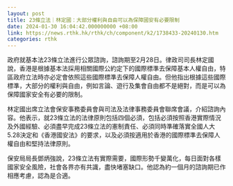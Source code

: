 ```yaml
---
layout: post
title: 23條立法｜林定國：大部分權利與自由可以為保障國安有必要限制
date: 2024-01-30 16:04:42.000000000 +08:00
link: https://news.rthk.hk/rthk/ch/component/k2/1738433-20240130.htm
categories: rthk
---
```


政府就基本法23條立法進行公眾諮詢，諮詢期至2月28日。律政司司長林定國說，香港是根據基本法採用相關國際公約定下的國際標準去保障基本人權自由，特區政府立法時亦必定會依照這些國際標準去保障人權自由。但他指出根據這些國際標準，大部分的權利與自由，例如言論、遊行及集會自由都不是絕對，而是可以為保障國家安全有必要的限制。

林定國出席立法會保安事務委員會與司法及法律事務委員會聯席會議，介紹諮詢內容。他表示，就23條立法的法律原則包括四個必須，包括必須按照香港實際情況及外國經驗、必須盡早完成23條立法的憲制責任、必須同時準確落實全國人大 5.28決定和《香港國安法》的要求，以及必須按適用於香港的國際標準去保障人權自由和堅持法律原則。

保安局局長鄧炳強說，23條立法有實際需要，國際形勢千變萬化，每日面對各樣國家安全風險，社會各界亦有共識，盡快堵塞缺口。他認為約一個月的諮詢期已作相應考慮，認為是合適。
